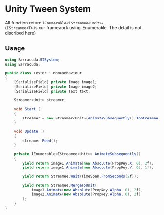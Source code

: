 # Unity Tween System

All function return `IEnumerable<IStreamee<Unit>>`.  
(`IStreamee<T>` is our framework using IEnumerable<T>. The detail is not discribed here)


## Usage

```cs
using Barracuda.UISystem;
using Barracuda;

public class Tester : MonoBehaviour
{
	[SerializeField] private Image image1;
	[SerializeField] private Image image2;
	[SerializeField] private Text text;

	Streamer<Unit> streamer;

	void Start ()
	{
		streamer = new Streamer<Unit>(AnimateSubsequently().ToStreamee());
	}

	void Update ()
	{
		streamer.Feed();
	}

	private IEnumerable<IStreamee<Unit>> AnimateSubsequently()
	{
		yield return image1.Animate(new Absolute(PropKey.X, 0), 2f);
		yield return image1.Animate(new Absolute(PropKey.Y, 0), 1f);

		yield return Streamee.Wait(TimeSpan.FromSeconds(2f));

		yield return Streamee.MergeToUnit(
			image1.Animate(new Absolute(PropKey.Alpha, 0), 2f),
			image2.Animate(new Absolute(PropKey.Alpha, 0), 2f)
		);
	}
}
```
